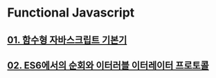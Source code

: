 # Functional Javascript

## [01. 함수형 자바스크립트 기본기](./01.%20함수형%20자바스크립트%20기본기.md)

## [02. ES6에서의 순회와 이터러블 이터레이터 프로토콜](./02.%20ES6에서의%20순회와%20이터러블%20이터레이터%20프로토콜.md)
